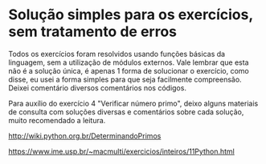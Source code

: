 # Solução simples para os exercícios, sem tratamento de erros

<p>Todos os exercícios foram resolvidos usando funções básicas da linguagem, sem a utilização de módulos externos.
Vale lembrar que esta não é a solução única, é apenas 1 forma de solucionar o exercício, como disse, eu usei a forma simples para que seja facilmente compreensão.
Deixei comentário diversos comentários nos códigos. </p>

Para auxílio do exercício 4 "Verificar número primo", deixo alguns materiais de consulta com soluções diversas e comentários sobre cada solução, muito recomendado a leitura.

http://wiki.python.org.br/DeterminandoPrimos

https://www.ime.usp.br/~macmulti/exercicios/inteiros/11Python.html